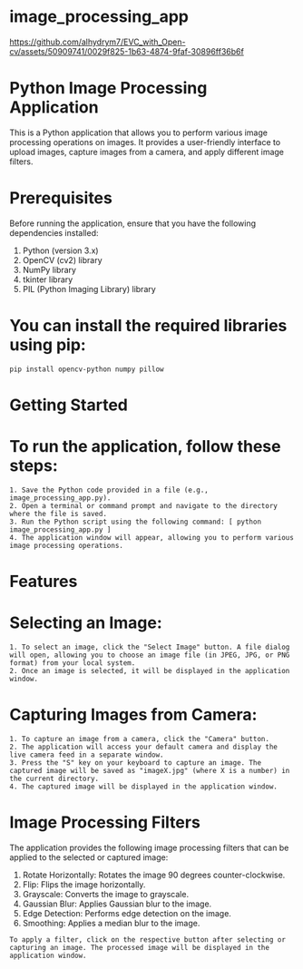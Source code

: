 # image_processing_app

https://github.com/alhydrym7/EVC_with_Open-cv/assets/50909741/0029f825-1b63-4874-9faf-30896ff36b6f



# Python Image Processing Application
  This is a Python application that allows you to perform various image processing operations on images. It provides a user-friendly interface to upload images, capture images     from a camera, and apply different image filters.

# Prerequisites
  Before running the application, ensure that you have the following dependencies installed:

  1. Python (version 3.x)
  2. OpenCV (cv2) library
  3. NumPy library
  4. tkinter library
  5. PIL (Python Imaging Library) library
  # You can install the required libraries using pip:
    pip install opencv-python numpy pillow 


# Getting Started
  # To run the application, follow these steps:

    1. Save the Python code provided in a file (e.g., image_processing_app.py).
    2. Open a terminal or command prompt and navigate to the directory where the file is saved.
    3. Run the Python script using the following command: [ python image_processing_app.py ]
    4. The application window will appear, allowing you to perform various image processing operations.

# Features
  # Selecting an Image:
    1. To select an image, click the "Select Image" button. A file dialog will open, allowing you to choose an image file (in JPEG, JPG, or PNG format) from your local system.
    2. Once an image is selected, it will be displayed in the application window.
  # Capturing Images from Camera:
    1. To capture an image from a camera, click the "Camera" button.
    2. The application will access your default camera and display the live camera feed in a separate window.
    3. Press the "S" key on your keyboard to capture an image. The captured image will be saved as "imageX.jpg" (where X is a number) in the current directory.
    4. The captured image will be displayed in the application window.

# Image Processing Filters
  The application provides the following image processing filters that can be applied to the selected or captured image:

  1. Rotate Horizontally: Rotates the image 90 degrees counter-clockwise.
  2. Flip: Flips the image horizontally.
  3. Grayscale: Converts the image to grayscale.
  4. Gaussian Blur: Applies Gaussian blur to the image.
  5. Edge Detection: Performs edge detection on the image.
  6. Smoothing: Applies a median blur to the image.

    To apply a filter, click on the respective button after selecting or capturing an image. The processed image will be displayed in the application window.





